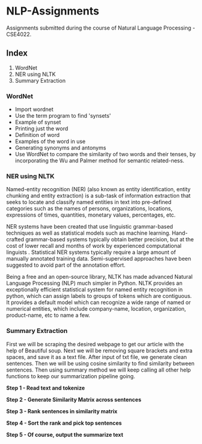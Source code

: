 # NLP-Assignments
Assignments submitted during the course of Natural Language Processing - CSE4022.

## Index

1. WordNet
2. NER using NLTK
3. Summary Extraction

### WordNet

- Import wordnet
- Use the term program to find 'synsets'
- Example of synset
- Printing just the word
- Definition of word
- Examples of the word in use
- Generating synonyms and antonyms
- Use WordNet to compare the similarity of two words and their tenses, by incorporating the Wu and Palmer method for semantic related-ness.

### NER using NLTK

Named-entity recognition (NER) (also known as entity identification, entity chunking and entity extraction) is a sub-task of information extraction that seeks to locate and classify named entities in text into pre-defined categories such as the names of persons, organizations, locations, expressions of times, quantities, monetary values, percentages, etc.


NER systems have been created that use linguistic grammar-based techniques as well as statistical models such as machine learning. Hand-crafted grammar-based systems typically obtain better precision, but at the cost of lower recall and months of work by experienced computational linguists . Statistical NER systems typically require a large amount of manually annotated training data. Semi-supervised approaches have been suggested to avoid part of the annotation effort.


Being a free and an open-source library, NLTK has made advanced Natural Language Processing (NLP) much simpler in Python. NLTK provides an exceptionally efficient statistical system for named entity recognition in python, which can assign labels to groups of tokens which are contiguous. It provides a default model which can recognize a wide range of named or numerical entities, which include company-name, location, organization, product-name, etc to name a few. 

### Summary Extraction

First we will be scraping the desired webpage to get our article with the help of Beautiful soup. Next we will be removing square brackets and extra spaces, and save it as a text file. After input of txt file, we generate clean sentences. Then we will be using cosine similarity to find similarity between sentences. Then using summary method  we will keep calling all other help functions to keep our summarization pipeline going.

**Step 1 - Read text and tokenize**

**Step 2 - Generate Similarity Matrix across sentences** 

**Step 3 - Rank sentences in similarity matrix** 

**Step 4 - Sort the rank and pick top sentences**

**Step 5 - Of course, output the summarize text**










